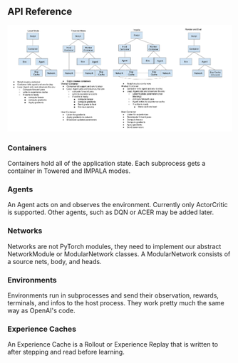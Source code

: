 ## API Reference
![architecture](images/architecture.png)
### Containers
Containers hold all of the application state. Each subprocess gets a container 
in Towered and IMPALA modes.
### Agents
An Agent acts on and observes the environment.
Currently only ActorCritic is supported. Other agents, such as DQN or ACER may 
be added later.
### Networks
Networks are not PyTorch modules, they need to implement our abstract 
NetworkModule or ModularNetwork classes. A ModularNetwork consists of a 
source nets, body, and heads.
### Environments
Environments run in subprocesses and send their observation, rewards,
terminals, and infos to the host process. They work pretty much the same way as 
OpenAI's code.
### Experience Caches
An Experience Cache is a Rollout or Experience Replay that is written to after 
stepping and read before learning.
